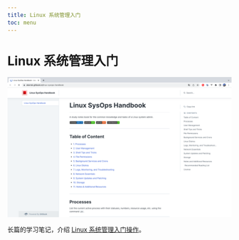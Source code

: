 ```yaml
---
title: Linux 系统管理入门
toc: menu
---
```


# Linux 系统管理入门

![](./linux/linux-01.png)

长篇的学习笔记，介绍 [Linux 系统管理入门操作](https://abarrak.gitbook.io/linux-sysops-handbook)。
